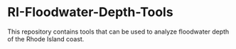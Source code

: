 # RI-Floodwater-Depth-Tools
This repository contains tools that can be used to analyze floodwater depth of the Rhode Island coast.
